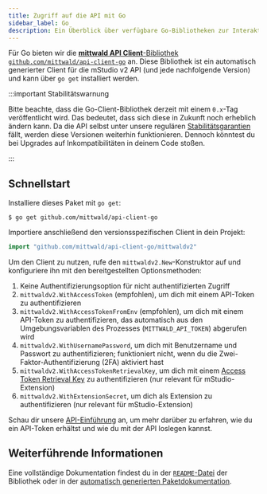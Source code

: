 ```yaml
---
title: Zugriff auf die API mit Go
sidebar_label: Go
description: Ein Überblick über verfügbare Go-Bibliotheken zur Interaktion mit der mittwald API.
---
```


Für Go bieten wir die [**mittwald API Client**-Bibliothek `github.com/mittwald/api-client-go`](https://github.com/mittwald/api-client-go) an. Diese Bibliothek ist ein automatisch generierter Client für die mStudio v2 API (und jede nachfolgende Version) und kann über `go get` installiert werden.

:::important Stabilitätswarnung

Bitte beachte, dass die Go-Client-Bibliothek derzeit mit einem `0.x`-Tag veröffentlicht wird. Das bedeutet, dass sich diese in Zukunft noch erheblich ändern kann. Da die API selbst unter unsere regulären [Stabilitätsgarantien][stability] fällt, werden diese Versionen weiterhin funktionieren. Dennoch könntest du bei Upgrades auf Inkompatibilitäten in deinem Code stoßen.

:::

## Schnellstart

Installiere dieses Paket mit `go get`:

```
$ go get github.com/mittwald/api-client-go
```

Importiere anschließend den versionsspezifischen Client in dein Projekt:

```go
import "github.com/mittwald/api-client-go/mittwaldv2"
```

Um den Client zu nutzen, rufe den `mittwaldv2.New`-Konstruktor auf und konfiguriere ihn mit den bereitgestellten Optionsmethoden:

1. Keine Authentifizierungsoption für nicht authentifizierten Zugriff
2. `mittwaldv2.WithAccessToken` (empfohlen), um dich mit einem API-Token zu authentifizieren
3. `mittwaldv2.WithAccessTokenFromEnv` (empfohlen), um dich mit einem API-Token zu authentifizieren, das automatisch aus den Umgebungsvariablen des Prozesses (`MITTWALD_API_TOKEN`) abgerufen wird
4. `mittwaldv2.WithUsernamePassword`, um dich mit Benutzername und Passwort zu authentifizieren; funktioniert nicht, wenn du die Zwei-Faktor-Authentifizierung (2FA) aktiviert hast
5. `mittwaldv2.WithAccessTokenRetrievalKey`, um dich mit einem [Access Token Retrieval Key][atrek] zu authentifizieren (nur relevant für mStudio-Extension)
6. `mittwaldv2.WithExtensionSecret`, um dich als Extension zu authentifizieren (nur relevant für mStudio-Extension)

Schau dir unsere [API-Einführung](../../intro) an, um mehr darüber zu erfahren, wie du ein API-Token erhältst und wie du mit der API loslegen kannst.

## Weiterführende Informationen

Eine vollständige Dokumentation findest du in der [`README`-Datei](https://github.com/mittwald/api-client-go) der Bibliothek oder in der [automatisch generierten Paketdokumentation][godoc].

[atrek]: /docs/v2/contribution/overview/concepts/authentication/#access-token-retrieval-key
[stability]: /docs/v2/api/stability/
[godoc]: https://pkg.go.dev/github.com/mittwald/api-client-go

